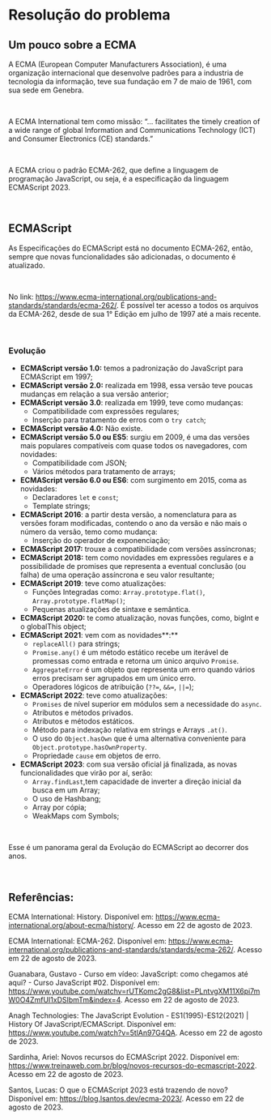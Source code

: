 # Resolução do problema

## Um pouco sobre a ECMA

A ECMA (European Computer Manufacturers Association), é uma organização internacional que desenvolve padrões para a industria de tecnologia da informação, teve sua fundação em 7 de maio de 1961, com sua sede em Genebra.

<br>

A ECMA International tem como missão: “… facilitates the timely creation of a wide range of global Information and Communications Technology (ICT) and Consumer Electronics (CE) standards.”

<br>

A ECMA criou o padrão ECMA-262, que define a linguagem de programação JavaScript, ou seja, é a especificação da linguagem ECMAScript 2023.

<br>

## ECMAScript

As Especificações do ECMAScript está no documento ECMA-262, então, sempre que novas funcionalidades são adicionadas, o documento é atualizado.

<br>

No link: https://www.ecma-international.org/publications-and-standards/standards/ecma-262/. É possível ter acesso a todos os arquivos da ECMA-262, desde de sua 1° Edição em julho de 1997 até a mais recente.

<br>

### Evolução

- **ECMAScript versão 1.0:** temos a padronização do JavaScript para ECMAScript em 1997;
- **ECMAScript versão 2.0:** realizada em 1998, essa versão teve poucas mudanças em relação a sua versão anterior;
- **ECMAScript versão 3.0**: realizada em 1999, teve como mudanças:
  - Compatibilidade com expressões regulares;
  - Inserção para tratamento de erros com o `try catch`;
- **ECMAScript versão 4.0:** Não existe.
- **ECMAScript versão 5.0 ou ES5**: surgiu em 2009, é uma das versões mais populares compatíveis com quase todos os navegadores, com novidades:
  - Compatibilidade com JSON;
  - Vários métodos para tratamento de arrays;
- **ECMAScript versão 6.0 ou ES6**: com surgimento em 2015, coma as novidades:
  - Declaradores `let` e `const`;
  - Template strings;
- **ECMAScript 2016**: a partir desta versão, a nomenclatura para as versões foram modificadas, contendo o ano da versão e não mais o número da versão, temo como mudança:
  - Inserção do operador de exponenciação;
- **ECMAScript 2017:** trouxe a compatibilidade com versões assíncronas;
- **ECMAScript 2018:** tem como novidades em expressões regulares e a possibilidade de promises que representa a eventual conclusão (ou falha) de uma operação assíncrona e seu valor resultante;
- **ECMAScript 2019**: teve como atualizações:
  - Funções Integradas como: `Array.prototype.flat()`, `Array.prototype.flatMap()`;
  - Pequenas atualizações de sintaxe e semântica.
- **ECMAScript 2020:** te como atualização, novas funções, como, bigInt e o globalThis object;
- **ECMAScript 2021**: vem com as novidades**:**
  - `replaceAll()` para strings;
  - `Promise.any()` é um método estático recebe um iterável de promessas como entrada e retorna um único arquivo `Promise`.
  - `AggregateError` é um objeto que representa um erro quando vários erros precisam ser agrupados em um único erro.
  - Operadores lógicos de atribuição (`??=`, `&&=`, `||=`);
- **ECMAScript 2022**: teve como atualizações:
  - `Promises` de nível superior em módulos sem a necessidade do `async`.
  - Atributos e métodos privados.
  - Atributos e métodos estáticos.
  - Método para indexação relativa em strings e Arrays `.at()`.
  - O uso do `Object.hasOwn` que é uma alternativa conveniente para `Object.prototype.hasOwnProperty`.
  - Propriedade `cause` em objetos de erro.
- **ECMAScript 2023**: com sua versão oficial já finalizada, as novas funcionalidades que virão por aí, serão:
  - `Array.findLast`,tem capacidade de inverter a direção inicial da busca em um Array;
  - O uso de Hashbang;
  - Array por cópia;
  - WeakMaps com Symbols;

<br>

Esse é um panorama geral da Evolução do ECMAScript ao decorrer dos anos.

<br>

## Referências:

ECMA International: History. Disponível em: https://www.ecma-international.org/about-ecma/history/. Acesso em 22 de agosto de 2023.

ECMA International: ECMA-262. Disponível em: https://www.ecma-international.org/publications-and-standards/standards/ecma-262/. Acesso em 22 de agosto de 2023.

Guanabara, Gustavo - Curso em vídeo: JavaScript: como chegamos até aqui? - Curso JavaScript #02. Disponível em: https://www.youtube.com/watchv=rUTKomc2gG8&list=PLntvgXM11X6pi7mW0O4ZmfUI1xDSIbmTm&index=4. Acesso em 22 de agosto de 2023.

Anagh Technologies: The JavaScript Evolution - ES1(1995)-ES12(2021) | History Of JavaScript/ECMAScript. Disponível em: https://www.youtube.com/watch?v=5tlAn97G4QA. Acesso em 22 de agosto de 2023.

Sardinha, Ariel: Novos recursos do ECMAScript 2022. Disponível em: https://www.treinaweb.com.br/blog/novos-recursos-do-ecmascript-2022. Acesso em 22 de agosto de 2023.

Santos, Lucas: O que o ECMAScript 2023 está trazendo de novo? Disponível em: https://blog.lsantos.dev/ecma-2023/. Acesso em 22 de agosto de 2023.

